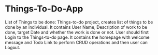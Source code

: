 # Things-To-Do-App
List of Things to be done: 
Things-to-do project, creates list of things to be done by an individual. It contains User Name, Description of work to be done, target Date and whether the work is done or not. User should first Login to the Things-to-do page. It contains the homepage with welcome message and Todo Link to perform CRUD operations and then user can Logout. 

